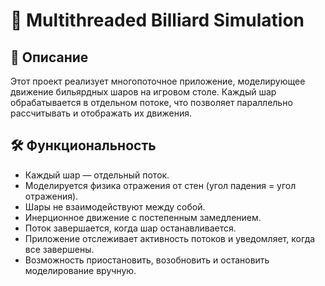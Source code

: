 # 🎱 Multithreaded Billiard Simulation

## 📌 Описание

Этот проект реализует многопоточное приложение, моделирующее движение бильярдных шаров на игровом столе. Каждый шар обрабатывается в отдельном потоке, что позволяет параллельно рассчитывать и отображать их движения.

## 🛠 Функциональность

- Каждый шар — отдельный поток.
- Моделируется физика отражения от стен (угол падения = угол отражения).
- Шары не взаимодействуют между собой.
- Инерционное движение с постепенным замедлением.
- Поток завершается, когда шар останавливается.
- Приложение отслеживает активность потоков и уведомляет, когда все завершены.
- Возможность приостановить, возобновить и остановить моделирование вручную.
